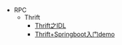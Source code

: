 * RPC
  * Thrift
    * [Thrift之IDL](rpc/thrift-idl.md)
    * [Thrift+Springboot入门demo](rpc/thrift-springboot-demo.md)

<!-- 
* JAVA
  * [集合](java/collection.md)
  * [线程](java/thread.md)
  * [线程池](java/threadPool.md)
  * [ThreadLocal](java/threadLocal.md)
  * [线程同步](java/synchronization.md)
  * [JVM原理](java/jvm.md)
  
* 数据库
  * MySQL
  * Redis
  * MongoDB
  * ElasticSearch
  * HBASE
* 消息队列
  * Kafka
  * RocketMQ

* 大数据
  * Storm
  * Spark

* 思维火花
  * [抽奖小算法](sparks/lotteryDraw.md "抽奖算法 转盘抽奖 抽奖 JAVA") -->
